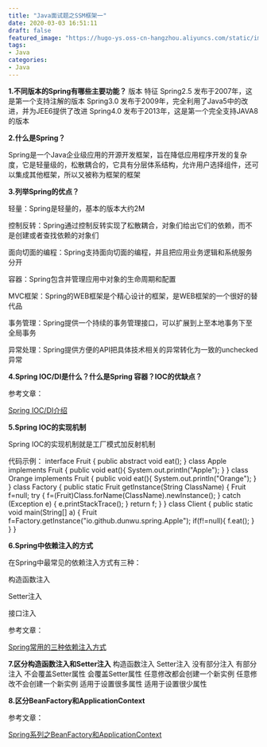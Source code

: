 ```yaml
---
title: "Java面试题之SSM框架一"
date: 2020-03-03 16:51:11
draft: false
featured_image: "https://hugo-ys.oss-cn-hangzhou.aliyuncs.com/static/img/java.png"
tags:
- Java
categories: 
- Java
---
```

**1.不同版本的Spring有哪些主要功能？**
版本 特征 Spring2.5 发布于2007年，这是第一个支持注解的版本 Spring3.0 发布于2009年，完全利用了Java5中的改进，并为JEE6提供了改进 Spring4.0 发布于2013年，这是第一个完全支持JAVA8的版本

**2.什么是Spring？**

Spring是一个Java企业级应用的开源开发框架，旨在降低应用程序开发的复杂度，它是轻量级的，松散耦合的，它具有分层体系结构，允许用户选择组件，还可以集成其他框架，所以又被称为框架的框架

**3.列举Spring的优点？**

轻量：Spring是轻量的，基本的版本大约2M

控制反转：Spring通过控制反转实现了松散耦合，对象们给出它们的依赖，而不是创建或者查找依赖的对象们

面向切面的编程：Spring支持面向切面的编程，并且把应用业务逻辑和系统服务分开

容器：Spring包含并管理应用中对象的生命周期和配置

MVC框架：Spring的WEB框架是个精心设计的框架，是WEB框架的一个很好的替代品

事务管理：Spring提供一个持续的事务管理接口，可以扩展到上至本地事务下至全局事务

异常处理：Spring提供方便的API把具体技术相关的异常转化为一致的unchecked异常

**4.Spring IOC/DI是什么？什么是Spring 容器？IOC的优缺点？**

参考文章：

[Spring IOC/DI介绍](https://blog.csdn.net/ys_230014/article/details/88084482)

**5.Spring IOC的实现机制**

Spring IOC的实现机制就是工厂模式加反射机制

代码示例：
interface Fruit { public abstract void eat(); } class Apple implements Fruit { public void eat(){ System.out.println("Apple"); } } class Orange implements Fruit { public void eat(){ System.out.println("Orange"); } } class Factory { public static Fruit getInstance(String ClassName) { Fruit f=null; try { f=(Fruit)Class.forName(ClassName).newInstance(); } catch (Exception e) { e.printStackTrace(); } return f; } } class Client { public static void main(String[] a) { Fruit f=Factory.getInstance("io.github.dunwu.spring.Apple"); if(f!=null){ f.eat(); } } }

**6.Spring中依赖注入的方式**

在Spring中最常见的依赖注入方式有三种：

构造函数注入

Setter注入

接口注入

参考文章：

[Spring常用的三种依赖注入方式](https://blog.csdn.net/qq594913801/article/details/80512451)

**7.区分构造函数注入和Setter注入**
构造函数注入 Setter注入 没有部分注入 有部分注入 不会覆盖Setter属性 会覆盖Setter属性 任意修改都会创建一个新实例 任意修改不会创建一个新实例 适用于设置很多属性 适用于设置很少属性

**8.区分BeanFactory和ApplicationContext**

参考文章：

[Spring系列之BeanFactory和ApplicationContext](https://www.cnblogs.com/xiaoxi/p/5846416.html)
